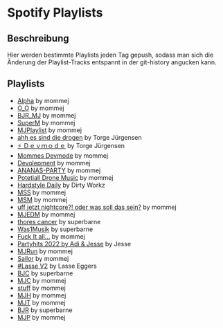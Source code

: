 # Spotify Playlists

## Beschreibung
Hier werden bestimmte Playlists jeden Tag gepush, sodass man sich die Änderung der Playlist-Tracks entspannt in der git-history angucken kann. 

## Playlists
<!-- PLAYLIST_LIST_START -->
- [Alpha](./playlists/1oNxTzeXDBAh0SNL82m6t2.md) by mommej
- [O_O](./playlists/0o5gR1hZ4IaehNsBVtR8JQ.md) by mommej
- [BJR_MJ](./playlists/4raNqZhMK1t38eIYmAogdM.md) by mommej
- [SuperM](./playlists/4eynDUqfGTO9ZChCIBbrob.md) by mommej
- [MJPlaylist](./playlists/4sYqHeNuEfSlra11eJd7VA.md) by mommej
- [ahh es sind die drogen](./playlists/5BVsj4l6eXPfN69uX3q5bx.md) by Torge Jürgensen
- [⚡️ Ｄｅｖｍｏｄｅ](./playlists/10Hy47H8sUkwMmwOGDotjw.md) by Torge Jürgensen
- [Mommes Devmode](./playlists/54leGMs2UnBmGe6KyF6ppa.md) by mommej
- [Devolepment](./playlists/0lWKQuV6eaabPQvGP8MTSr.md) by mommej
- [ANANAS-PARTY](./playlists/4jw0V6BFkByyfqXrTT9qPC.md) by mommej
- [Potetiall Drone Music](./playlists/3W7sNMLJIRlUb1riDk9fSF.md) by mommej
- [Hardstyle Daily](./playlists/3aR2n0XpRNlrWose8kx82S.md) by Dirty Workz
- [MSS](./playlists/3taOMy0qFGFwCBylw2H5th.md) by mommej
- [MSM](./playlists/5XqL6fli2qitRvFU3YZmlM.md) by mommej
- [uff jetzt nightcore?! oder was soll das sein?](./playlists/1Ez9t57gWtblA9NSYpZ6Ya.md) by mommej
- [MJEDM](./playlists/0UCEfKB1RwRNHaStFJhftV.md) by mommej
- [thores cancer](./playlists/5YtzlwprYyWThdtw3PPMLb.md) by superbarne
- [Was1Musik](./playlists/0pBGVWFVP34qSRTzx4YkSV.md) by superbarne
- [Fuck It all...](./playlists/4A9dvoW5KFzGMr9v9ISW8u.md) by mommej
- [Partyhits 2022  by Adi & Jesse](./playlists/0nsVxcvJ9EfZ6RrhMUajiR.md) by Jesse
- [MJRun](./playlists/0GdvGuDRzxUR2ae4aCc4iH.md) by mommej
- [Sailor](./playlists/0U5kyTxwSBcfdU3J2AeDM7.md) by mommej
- [#Lasse V2](./playlists/5Hnxb4bUBHucIujLqlJ9M9.md) by Lasse Eggers
- [BJC](./playlists/2WA4gSm3sRpPV254wWNHm1.md) by superbarne
- [MJC](./playlists/7BAQT00qu77BBIuz0SI48V.md) by mommej
- [stuff](./playlists/0S0IqQawrJdhYOcadAUDIn.md) by mommej
- [MJH](./playlists/1g0X4ss7beyVCVrdGGmBLd.md) by mommej
- [MJT](./playlists/22LdnRcRxREb7OU1Cnmc87.md) by mommej
- [BJR](./playlists/2OGbu76R0dypaQ1ETYoKt6.md) by superbarne
- [MJP](./playlists/1dPHFqkoDZnFF7ZZA7DkBg.md) by mommej
<!-- PLAYLIST_LIST_END -->

